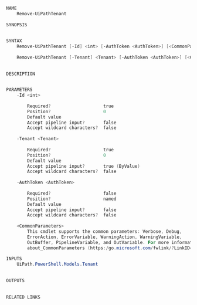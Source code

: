 ﻿```PowerShell

NAME
    Remove-UiPathTenant
    
SYNOPSIS
    
    
SYNTAX
    Remove-UiPathTenant [-Id] <int> [-AuthToken <AuthToken>] [<CommonParameters>]
    
    Remove-UiPathTenant [-Tenant] <Tenant> [-AuthToken <AuthToken>] [<CommonParameters>]
    
    
DESCRIPTION
    

PARAMETERS
    -Id <int>
        
        Required?                    true
        Position?                    0
        Default value                
        Accept pipeline input?       false
        Accept wildcard characters?  false
        
    -Tenant <Tenant>
        
        Required?                    true
        Position?                    0
        Default value                
        Accept pipeline input?       true (ByValue)
        Accept wildcard characters?  false
        
    -AuthToken <AuthToken>
        
        Required?                    false
        Position?                    named
        Default value                
        Accept pipeline input?       false
        Accept wildcard characters?  false
        
    <CommonParameters>
        This cmdlet supports the common parameters: Verbose, Debug,
        ErrorAction, ErrorVariable, WarningAction, WarningVariable,
        OutBuffer, PipelineVariable, and OutVariable. For more information, see 
        about_CommonParameters (https:/go.microsoft.com/fwlink/?LinkID=113216). 
    
INPUTS
    UiPath.PowerShell.Models.Tenant
    
    
OUTPUTS
    
    
RELATED LINKS



```
